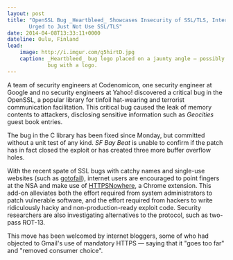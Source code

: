 ```yaml
---
layout: post
title: "OpenSSL Bug _Heartbleed_ Showcases Insecurity of SSL/TLS, Internet Users
       Urged to Just Not Use SSL/TLS"
date: 2014-04-08T13:33:11+0000
dateline: Oulu, Finland
lead:
    image: http://i.imgur.com/g5hirtD.jpg
    caption: _Heartbleed_ bug logo placed on a jaunty angle — possibly the only
             bug with a logo.
---
```


A team of security engineers at Codenomicon, one security engineer at Google and
no security engineers at Yahoo! discovered a critical bug in the OpenSSL, a
popular library for tinfoil hat-wearing and terrorist communication
facilitation. This critical bug caused the leak of memory contents to attackers,
disclosing sensitive information such as _Geocities_ guest book entries.

The bug in the C library has been fixed since Monday, but committed without a
unit test of any kind. _SF Bay Beat_ is unable to confirm if the patch has in
fact closed the exploit or has created three more buffer overflow holes.

With the recent spate of SSL bugs with catchy names and single-use websites
(such as [gotofail](https://gotofail.com/)), internet users are encouraged to
point fingers at the NSA and make use of
[HTTPSNowhere](http://avengingsyndrome.github.io/HTTPSNoWhere/), a Chrome
extension. This add-on alleviates both the effort required from system
administrators to patch vulnerable software, and the effort required from
hackers to write ridiculously hacky and non-production-ready exploit code.
Security researchers are also investigating alternatives to the protocol, such
as two-pass ROT-13.

This move has been welcomed by internet bloggers, some of who had objected to
Gmail's use of mandatory HTTPS — saying that it "goes too far" and "removed
consumer choice".
